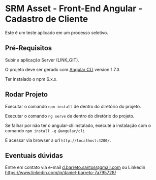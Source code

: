 # SRM Asset - Front-End Angular - Cadastro de Cliente

Este é um teste aplicado em um processo seletivo.

## Pré-Requisitos

Subir a aplicação Server (LINK_GIT).

O projeto deve ser gerado com [Angular CLI](https://github.com/angular/angular-cli) version 1.7.3.

Ter instalado o npm 6.x.x.

## Rodar Projeto

Executar o comando `npm install` de dentro do diretório do projeto.

Executar o comando `ng serve` de dentro do diretório do projeto.

Se falhar por não ter o angular-cli instalado, execute a instalação com o comando `npm install -g @angular/cli`

E acessar via browser a url `http://localhost:4200/`.

## Eventuais dúvidas

Entre em contato via e-mail d.barreto.santos@gmail.com ou Linkedin https://www.linkedin.com/in/daniel-barreto-7a795728/
